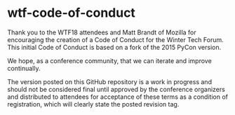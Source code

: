 wtf-code-of-conduct
=====================

Thank you to the WTF18 attendees and Matt Brandt of Mozilla for encouraging the creation of a Code of Conduct for the Winter Tech Forum.  This initial Code of Conduct is based on a fork of the 2015 PyCon version.

We hope, as a conference community, that we can iterate and improve continually.

The version posted on this GitHub repository is a work in progress and should not be considered final until approved by the conference organizers and distributed to attendees for acceptance of these terms as a condition of registration, which will clearly state the posted revision tag.
